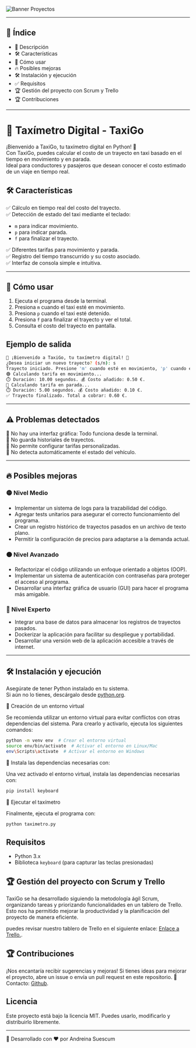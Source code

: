 ![Banner Proyectos](https://github.com/user-attachments/assets/bc6e34f7-4031-43dd-8cfc-805c935ba3c4)

---
## 📖 Índice  
- 🚕 Descripción 
- 🛠 Características 
- 📌 Cómo usar    
- 🔥 Posibles mejoras  
- 🛠 Instalación y ejecución
- ✅ Requisitos 
- 🏆 Gestión del proyecto con Scrum y Trello
- 🏆 Contribuciones
  

---
# 🚖 Taxímetro Digital - TaxiGo

¡Bienvenido a TaxiGo, tu taxímetro digital en Python! 🚖  
Con TaxiGo, puedes calcular el costo de un trayecto en taxi basado en el tiempo en movimiento y en parada.  
Ideal para conductores y pasajeros que desean conocer el costo estimado de un viaje en tiempo real.

## 🛠 Características  

✅ Cálculo en tiempo real del costo del trayecto.  
✅ Detección de estado del taxi mediante el teclado:  

- `m` para indicar movimiento.  
- `p` para indicar parada.  
- `f` para finalizar el trayecto.  

✅ Diferentes tarifas para movimiento y parada.  
✅ Registro del tiempo transcurrido y su costo asociado.  
✅ Interfaz de consola simple e intuitiva.  

---

## 📌 Cómo usar  

1. Ejecuta el programa desde la terminal.  
2. Presiona `m` cuando el taxi esté en movimiento.  
3. Presiona `p` cuando el taxi esté detenido.  
4. Presiona `f` para finalizar el trayecto y ver el total.  
5. Consulta el costo del trayecto en pantalla.  

## Ejemplo de salida
```bash
🚖 ¡Bienvenido a TaxiGo, tu taxímetro digital! 🚖
¿Desea iniciar un nuevo trayecto? (s/n): s
Trayecto iniciado. Presione 'm' cuando esté en movimiento, 'p' cuando esté parado y 'f' para finalizar el trayecto.
🟢 Calculando tarifa en movimiento...
⏱️ Duración: 10.00 segundos. 💰 Costo añadido: 0.50 €.
🔴 Calculando tarifa en parada...
⏱️ Duración: 5.00 segundos. 💰 Costo añadido: 0.10 €.
✅ Trayecto finalizado. Total a cobrar: 0.60 €.
```
---

## ⚠️ Problemas detectados  

🔹 No hay una interfaz gráfica: Todo funciona desde la terminal.  
🔹 No guarda historiales de trayectos.  
🔹 No permite configurar tarifas personalizadas.  
🔹 No detecta automáticamente el estado del vehículo.  

---

## 🔥 Posibles mejoras  

### 🟡 Nivel Medio  
- Implementar un sistema de logs para la trazabilidad del código.  
- Agregar tests unitarios para asegurar el correcto funcionamiento del programa.  
- Crear un registro histórico de trayectos pasados en un archivo de texto plano.  
- Permitir la configuración de precios para adaptarse a la demanda actual.  

### 🟠 Nivel Avanzado  
- Refactorizar el código utilizando un enfoque orientado a objetos (OOP).  
- Implementar un sistema de autenticación con contraseñas para proteger el acceso al programa.  
- Desarrollar una interfaz gráfica de usuario (GUI) para hacer el programa más amigable.  

### 🔴 Nivel Experto  
- Integrar una base de datos para almacenar los registros de trayectos pasados.  
- Dockerizar la aplicación para facilitar su despliegue y portabilidad.  
- Desarrollar una versión web de la aplicación accesible a través de internet.  

---

## 🛠 Instalación y ejecución  

Asegúrate de tener Python instalado en tu sistema.  
Si aún no lo tienes, descárgalo desde [python.org](https://www.python.org/downloads/).  

🔹 Creación de un entorno virtual

Se recomienda utilizar un entorno virtual para evitar conflictos con otras dependencias del sistema. Para crearlo y activarlo, ejecuta los siguientes comandos:

```sh
python -m venv env  # Crear el entorno virtual
source env/bin/activate  # Activar el entorno en Linux/Mac
env\Scripts\activate  # Activar el entorno en Windows
```

🔹 Instala las dependencias necesarias con:

Una vez activado el entorno virtual, instala las dependencias necesarias con:
```sh
pip install keyboard
```
🔹 Ejecutar el taxímetro

Finalmente, ejecuta el programa con:
```sh
python taximetro.py
```
## Requisitos
- Python 3.x
- Biblioteca `keyboard` (para capturar las teclas presionadas)

##  🏆 Gestión del proyecto con Scrum y Trello

TaxiGo se ha desarrollado siguiendo la metodología ágil Scrum, organizando tareas  y priorizando funcionalidades en un tablero de Trello. Esto nos ha permitido mejorar la productividad y la planificación del proyecto de manera eficiente. 

puedes revisar nuestro tablero de Trello en el siguiente enlace: [Enlace a Trello.](https://trello.com/invite/b/67a49c6dab53358e1ee7c410/ATTI91c91593a091a5dcda5cdc1f9da5181bAFCFE49C/taxigo-andreina-suescum). 

## 🏆 Contribuciones
¡Nos encantaría recibir sugerencias y mejoras! Si tienes ideas para mejorar el proyecto, abre un issue o envía un pull request en este repositorio.
📩 Contacto: [Github](https://github.com/mariasuescum). 


## Licencia
Este proyecto está bajo la licencia MIT. Puedes usarlo, modificarlo y distribuirlo libremente.

---
🚀 Desarrollado con ❤️ por Andreina Suescum


